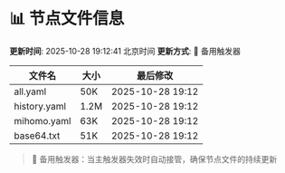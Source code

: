 # 📊 节点文件信息

**更新时间**: 2025-10-28 19:12:41 北京时间
**更新方式**: 🔄 备用触发器

| 文件名 | 大小 | 最后修改 |
|--------|------|----------|
| all.yaml | 50K | 2025-10-28 19:12 |
| history.yaml | 1.2M | 2025-10-28 19:12 |
| mihomo.yaml | 63K | 2025-10-28 19:12 |
| base64.txt | 51K | 2025-10-28 19:12 |

> 🔄 备用触发器：当主触发器失效时自动接管，确保节点文件的持续更新
